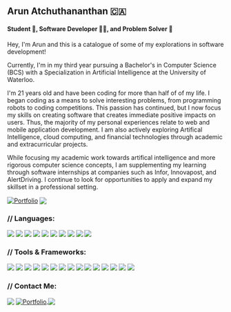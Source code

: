 ## Arun Atchuthananthan 🇨🇦 
#### Student 📖, Software Developer 🧑‍💻, and Problem Solver 🧠

Hey, I'm Arun and this is a catalogue of some of my explorations in software development! 

Currently, I'm in my third year pursuing a Bachelor's in Computer Science (BCS) with a Specialization in Artificial Intelligence at the University of Waterloo. 

I'm 21 years old and have been coding for more than half of of my life. I began coding as a means to solve interesting problems, from programming robots to coding competitions. This passion has continued, but I now focus my skills on creating software that creates immediate positive impacts on users. Thus, the majority of my personal experiences relate to web and mobile application development. I am also actively exploring Artifical Intelligence, cloud computing, and financial technologies through academic and extracurricular projects.

While focusing my academic work towards artifical intelligence and more rigorous computer science concepts, I am supplementing my learning through software internships at companies such as Infor, Innovapost, and AlertDriving. I continue to look for opportunities to apply and expand my skillset in a professional setting.

<a href="https://aruna6.github.io/arun-a/" target="blank"><img align="center" alt="Portfolio" src="https://img.shields.io/badge/website-black?style=for-the-badge&logo=slashdot&logoColor=white"/></a>
<a href="https://aruna6.github.io/arun-a/resume.pdf" target="blank"><img align="center" src="https://img.shields.io/badge/Resume-black.svg?style=for-the-badge&logo=readdotcv&logoColor=white"/></a>

### // Languages:
<img src="https://img.shields.io/badge/Python-purple?style=for-the-badge&logo=python&logoColor=white"> <img src="https://img.shields.io/badge/HTML5-E34F26?style=for-the-badge&logo=html5&logoColor=white"> <img src="https://img.shields.io/badge/CSS3-1572B6?style=for-the-badge&logo=css3&logoColor=white"> <img src="https://img.shields.io/badge/JavaScript-323330?style=for-the-badge&logo=javascript&logoColor=white"> <img src="https://img.shields.io/badge/Typescript-yellow?style=for-the-badge&logo=typescript&logoColor=white"> <img src="https://img.shields.io/badge/C++-blue?style=for-the-badge&logo=c%2B%2B&logoColor=white"> <img 
src="https://img.shields.io/badge/Kotlin-green?style=for-the-badge&logo=android&logoColor=white"> <img src="https://img.shields.io/badge/Swift-orange?style=for-the-badge&logo=swift&logoColor=white"> <img 
src="https://img.shields.io/badge/Java-red?style=for-the-badge&logo=java&logoColor=white">  <img src="https://img.shields.io/badge/SQL-grey?style=for-the-badge&logo=mysql&logoColor=white"> 

### // Tools & Frameworks:

<img src = "https://img.shields.io/badge/Next JS-0078D4?style=for-the-badge&logo=next.js&logoColor=white"> <img src = "https://img.shields.io/badge/React-blue?style=for-the-badge&logo=react&logoColor=white"> <img src = 
"https://img.shields.io/badge/Angular-red?style=for-the-badge&logo=angular&logoColor=white"> <img src = 
"https://img.shields.io/badge/Git-F05032?style=for-the-badge&logo=git&logoColor=white"> <img src = "https://img.shields.io/badge/firebase-ffca28?style=for-the-badge&logo=firebase&logoColor=white"> <img src = "https://img.shields.io/badge/arduino-1DCB6A?style=for-the-badge&logo=arduino&logoColor=white"> <img src = "https://img.shields.io/badge/bootstrap-green?style=for-the-badge&logo=bootstrap&logoColor=white"> <img src = 
"https://img.shields.io/badge/PostgreSQL-orange?style=for-the-badge&logo=postgresql&logoColor=white"> <img src = 
"https://img.shields.io/badge/mySQL-darkgreen?style=for-the-badge&logo=mysql&logoColor=white"> <img src = 
"https://img.shields.io/badge/Bash-yellow?style=for-the-badge&logo=gnu%20bash&logoColor=white"> <img src = 
"https://img.shields.io/badge/Pandas-green?style=for-the-badge&logo=pandas&logoColor=white"> <img src = 
"https://img.shields.io/badge/Numpy-blue?style=for-the-badge&logo=numpy&logoColor=white"> <img src = 
"https://img.shields.io/badge/PyTorch-orange?style=for-the-badge&logo=pytorch&logoColor=white"> <img src = 
"https://img.shields.io/badge/AWS-purple?style=for-the-badge&logo=amazon&logoColor=white"> <img src = 
"https://img.shields.io/badge/Docker-2496ED?style=for-the-badge&logo=docker&logoColor=white">

### // Contact Me:

  <a href="https://linkedin.com/in/arun-atchu" target="blank"><img align="center" src="https://img.shields.io/badge/LinkedIn-0077B5?style=for-the-badge&logo=linkedin&logoColor=white"/></a>
  <a href="https://aruna6.github.io/arun-a/" target="blank"><img align="center" alt="Portfolio" src="https://img.shields.io/badge/website-black?style=for-the-badge&logo=slashdot&logoColor=white"/> </a>
  <a href="mailto:aatchuth@uwaterloo.ca?subject=Hey%20I'd%20like%20to%20connect!&body=Looking%20forward%20to%20getting%20your%20message!" target="blank"><img align="center" src="https://img.shields.io/badge/Email-D14836?style=for-the-badge&logo=gmail&logoColor=white"/></a>
